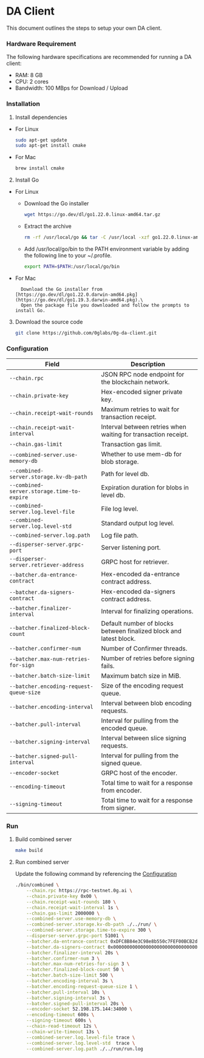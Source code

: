 # DA Client

This document outlines the steps to setup your own DA client.

### Hardware Requirement

The following hardware specifications are recommended for running a DA client:

* RAM: 8 GB
* CPU: 2 cores
* Bandwidth: 100 MBps for Download / Upload

### Installation

1. Install dependencies

* For Linux

    ```bash
    sudo apt-get update
    sudo apt-get install cmake 
    ```

* For Mac

    ```bash
    brew install cmake
    ```

2. Install Go

* For Linux

    * Download the Go installer        
        ```bash
        wget https://go.dev/dl/go1.22.0.linux-amd64.tar.gz
        ```

    * Extract the archive
        ```bash
        rm -rf /usr/local/go && tar -C /usr/local -xzf go1.22.0.linux-amd64.tar.gz
        ```

    * Add /usr/local/go/bin to the PATH environment variable by adding the following line to your ~/.profile.
        ```bash
        export PATH=$PATH:/usr/local/go/bin
        ```

* For Mac

        Download the Go installer from [https://go.dev/dl/go1.22.0.darwin-amd64.pkg](https://go.dev/dl/go1.19.3.darwin-amd64.pkg).\
        Open the package file you downloaded and follow the prompts to install Go.

3. Download the source code

    ```bash
    git clone https://github.com/0glabs/0g-da-client.git
    ```

<a id="section1"></a>
### Configuration
| Field                                        | Description                                                                                |
|----------------------------------------------|--------------------------------------------------------------------------------------------|
| `--chain.rpc`                                | JSON RPC node endpoint for the blockchain network.                                         |
| `--chain.private-key`                        | Hex-encoded signer private key.                                                            |
| `--chain.receipt-wait-rounds`                | Maximum retries to wait for transaction receipt.                                           |
| `--chain.receipt-wait-interval`              | Interval between retries when waiting for transaction receipt.                             |
| `--chain.gas-limit`                          | Transaction gas limit.                                                                     |
| `--combined-server.use-memory-db`            | Whether to use mem-db for blob storage.                                                    |
| `--combined-server.storage.kv-db-path`       | Path for level db.                                                                         |
| `--combined-server.storage.time-to-expire`   | Expiration duration for blobs in level db.                                                 |
| `--combined-server.log.level-file`           | File log level.                                                                            |
| `--combined-server.log.level-std`            | Standard output log level.                                                                 |
| `--combined-server.log.path`                 | Log file path.                                                                             |
| `--disperser-server.grpc-port`               | Server listening port.                                                                     |
| `--disperser-server.retriever-address`       | GRPC host for retriever.                                                                   |
| `--batcher.da-entrance-contract`             | Hex-encoded da-entrance contract address.                                                  |
| `--batcher.da-signers-contract`              | Hex-encoded da-signers contract address.                                                   |
| `--batcher.finalizer-interval`               | Interval for finalizing operations.                                                        |
| `--batcher.finalized-block-count`            | Default number of blocks between finalized block and latest block.                         |
| `--batcher.confirmer-num`                    | Number of Confirmer threads.                                                               |
| `--batcher.max-num-retries-for-sign`         | Number of retries before signing fails.                                                    |
| `--batcher.batch-size-limit`                 | Maximum batch size in MiB.                                                                 |
| `--batcher.encoding-request-queue-size`      | Size of the encoding request queue.                                                        |
| `--batcher.encoding-interval`                | Interval between blob encoding requests.                                                   |
| `--batcher.pull-interval`                    | Interval for pulling from the encoded queue.                                               |
| `--batcher.signing-interval`                 | Interval between slice signing requests.                                                   |
| `--batcher.signed-pull-interval`             | Interval for pulling from the signed queue.                                                |
| `--encoder-socket`                           | GRPC host of the encoder.                                                                  |
| `--encoding-timeout`                         | Total time to wait for a response from encoder.                                            |
| `--signing-timeout`                          | Total time to wait for a response from signer.                                             |

### Run

1. Build combined server
    ```bash
    make build
    ```
2. Run combined server

    Update the following command by referencing the [Configuration](#section1)

    ```bash
    ./bin/combined \
        --chain.rpc https://rpc-testnet.0g.ai \
        --chain.private-key 0x00 \
        --chain.receipt-wait-rounds 180 \
        --chain.receipt-wait-interval 1s \
        --chain.gas-limit 2000000 \
        --combined-server.use-memory-db \
        --combined-server.storage.kv-db-path ./../run/ \
        --combined-server.storage.time-to-expire 300 \
        --disperser-server.grpc-port 51001 \
        --batcher.da-entrance-contract 0xDFC8B84e3C98e8b550c7FEF00BCB2d8742d80a69 \
        --batcher.da-signers-contract 0x0000000000000000000000000000000000001000 \
        --batcher.finalizer-interval 20s \
        --batcher.confirmer-num 3 \
        --batcher.max-num-retries-for-sign 3 \
        --batcher.finalized-block-count 50 \
        --batcher.batch-size-limit 500 \
        --batcher.encoding-interval 3s \
        --batcher.encoding-request-queue-size 1 \
        --batcher.pull-interval 10s \
        --batcher.signing-interval 3s \
        --batcher.signed-pull-interval 20s \
        --encoder-socket 52.198.175.144:34000 \
        --encoding-timeout 600s \
        --signing-timeout 600s \
        --chain-read-timeout 12s \
        --chain-write-timeout 13s \
        --combined-server.log.level-file trace \
        --combined-server.log.level-std  trace \
        --combined-server.log.path ./../run/run.log
    ```